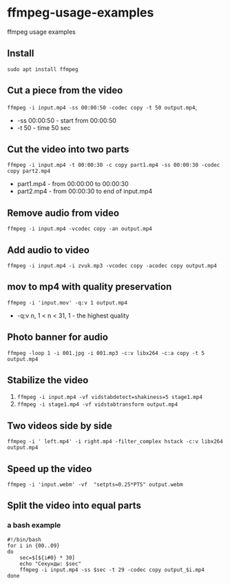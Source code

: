 # ffmpeg-usage-examples
ffmpeg usage examples

## Install
`sudo apt install ffmpeg`

## Cut a piece from the video
`ffmpeg -i input.mp4 -ss 00:00:50 -codec copy -t 50 output.mp4`,
- -ss 00:00:50 - start from 00:00:50
- -t 50 - time 50 sec

## Cut the video into two parts
`ffmpeg -i input.mp4 -t 00:00:30 -c copy part1.mp4 -ss 00:00:30 -codec copy part2.mp4`
- part1.mp4 - from 00:00:00 to 00:00:30
- part2.mp4 - from 00:00:30 to end of input.mp4

## Remove audio from video
`ffmpeg -i input.mp4 -vcodec copy -an output.mp4`

## Add audio to video
`ffmpeg -i input.mp4 -i zvuk.mp3 -vcodec copy -acodec copy output.mp4`

## mov to mp4 with quality preservation
`ffmpeg -i 'input.mov' -q:v 1 output.mp4`
- -q:v n, 1 < n < 31, 1 - the highest quality

## Photo banner for audio
`ffmpeg -loop 1 -i 001.jpg -i 001.mp3 -c:v libx264 -c:a copy -t 5 output.mp4`

## Stabilize the video
1. `ffmpeg -i input.mp4 -vf vidstabdetect=shakiness=5 stage1.mp4`
2. `ffmpeg -i stage1.mp4 -vf vidstabtransform output.mp4`

## Two videos side by side
`ffmpeg -i ' left.mp4' -i right.mp4 -filter_complex hstack -c:v libx264 output.mp4`

## Speed up the video
`ffmpeg -i 'input.webm' -vf  "setpts=0.25*PTS" output.webm`

## Split the video into equal parts
### a bash example
```shell
#!/bin/bash
for i in {00..09}
do 
    sec=$[${i#0} * 30]
    echo "Секунды: $sec"
    ffmpeg -i input.mp4 -ss $sec -t 29 -codec copy output_$i.mp4
done
```
